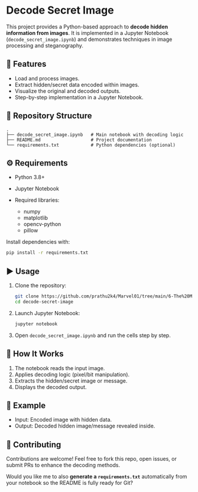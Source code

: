 # Decode Secret Image

This project provides a Python-based approach to **decode hidden information from images**. It is implemented in a Jupyter Notebook (`decode_secret_image.ipynb`) and demonstrates techniques in image processing and steganography.

## 🚀 Features

* Load and process images.
* Extract hidden/secret data encoded within images.
* Visualize the original and decoded outputs.
* Step-by-step implementation in a Jupyter Notebook.

## 📂 Repository Structure

```
.
├── decode_secret_image.ipynb   # Main notebook with decoding logic
├── README.md                   # Project documentation
└── requirements.txt            # Python dependencies (optional)
```

## ⚙️ Requirements

* Python 3.8+
* Jupyter Notebook
* Required libraries:

  * numpy
  * matplotlib
  * opencv-python
  * pillow

Install dependencies with:

```bash
pip install -r requirements.txt
```

## ▶️ Usage

1. Clone the repository:

   ```bash
   git clone https://github.com/prathu2k4/Marvel01/tree/main/6-The%20Matrix%20Puzzle
   cd decode-secret-image
   ```
2. Launch Jupyter Notebook:

   ```bash
   jupyter notebook
   ```
3. Open `decode_secret_image.ipynb` and run the cells step by step.

## 📖 How It Works

1. The notebook reads the input image.
2. Applies decoding logic (pixel/bit manipulation).
3. Extracts the hidden/secret image or message.
4. Displays the decoded output.

## 📝 Example

* Input: Encoded image with hidden data.
* Output: Decoded hidden image/message revealed inside.

## 🤝 Contributing

Contributions are welcome! Feel free to fork this repo, open issues, or submit PRs to enhance the decoding methods.


Would you like me to also **generate a `requirements.txt`** automatically from your notebook so the README is fully ready for Git?
